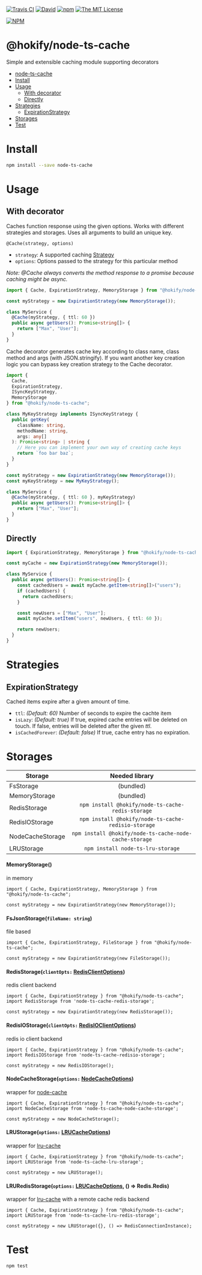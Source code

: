 [![Travis CI](https://img.shields.io/travis/havsar/node-ts-cache.svg)](https://travis-ci.org/havsar/node-ts-cache)
[![David](https://img.shields.io/david/havsar/node-ts-cache.svg)](https://david-dm.org/havsar/node-ts-cache)
[![npm](https://img.shields.io/npm/v/node-ts-cache.svg)](https://www.npmjs.org/package/node-ts-cache)
[![The MIT License](https://img.shields.io/npm/l/node-ts-cache.svg)](http://opensource.org/licenses/MIT)

[![NPM](https://nodei.co/npm/node-ts-cache.png?downloads=true&downloadRank=true&stars=true)](https://nodei.co/npm/node-ts-cache/)

# @hokify/node-ts-cache

Simple and extensible caching module supporting decorators

<!-- TOC depthTo:2 -->

- [node-ts-cache](#node-ts-cache)
- [Install](#install)
- [Usage](#usage)
  - [With decorator](#with-decorator)
  - [Directly](#directly)
- [Strategies](#strategies)
  - [ExpirationStrategy](#expirationstrategy)
- [Storages](#storages)
- [Test](#test)

<!-- /TOC -->

# Install

```bash
npm install --save node-ts-cache
```

# Usage

## With decorator

Caches function response using the given options. Works with different strategies and storages. Uses all arguments to build an unique key.

`@Cache(strategy, options)`

- `strategy`: A supported caching [Strategy](#strategies)
- `options`: Options passed to the strategy for this particular method

_Note: @Cache always converts the method response to a promise because caching might be async._

```ts
import { Cache, ExpirationStrategy, MemoryStorage } from "@hokify/node-ts-cache";

const myStrategy = new ExpirationStrategy(new MemoryStorage());

class MyService {
  @Cache(myStrategy, { ttl: 60 })
  public async getUsers(): Promise<string[]> {
    return ["Max", "User"];
  }
}
```

Cache decorator generates cache key according to class name, class method and args (with JSON.stringify).
If you want another key creation logic you can bypass key creation strategy to the Cache decorator.

```ts
import {
  Cache,
  ExpirationStrategy,
  ISyncKeyStrategy,
  MemoryStorage
} from "@hokify/node-ts-cache";

class MyKeyStrategy implements ISyncKeyStrategy {
  public getKey(
    className: string,
    methodName: string,
    args: any[]
  ): Promise<string> | string {
    // Here you can implement your own way of creating cache keys
    return `foo bar baz`;
  }
}

const myStrategy = new ExpirationStrategy(new MemoryStorage());
const myKeyStrategy = new MyKeyStrategy();

class MyService {
  @Cache(myStrategy, { ttl: 60 }, myKeyStrategy)
  public async getUsers(): Promise<string[]> {
    return ["Max", "User"];
  }
}
```

## Directly

```ts
import { ExpirationStrategy, MemoryStorage } from "@hokify/node-ts-cache";

const myCache = new ExpirationStrategy(new MemoryStorage());

class MyService {
  public async getUsers(): Promise<string[]> {
    const cachedUsers = await myCache.getItem<string[]>("users");
    if (cachedUsers) {
      return cachedUsers;
    }

    const newUsers = ["Max", "User"];
    await myCache.setItem("users", newUsers, { ttl: 60 });

    return newUsers;
  }
}
```

# Strategies

## ExpirationStrategy

Cached items expire after a given amount of time.

- `ttl`: _(Default: 60)_ Number of seconds to expire the cachte item
- `isLazy`: _(Default: true)_ If true, expired cache entries will be deleted on touch. If false, entries will be deleted after the given _ttl_.
- `isCachedForever`: _(Default: false)_ If true, cache entry has no expiration.

# Storages

| Storage          |                 Needed library                 |
| ---------------- | :--------------------------------------------: |
| FsStorage        |                   (bundled)                    |
| MemoryStorage    |                   (bundled)                    |
| RedisStorage     |   `npm install @hokify/node-ts-cache-redis-storage`    |
| RedisIOStorage   |  `npm install @hokify/node-ts-cache-redisio-storage`   |
| NodeCacheStorage | `npm install @hokify/node-ts-cache-node-cache-storage` |
| LRUStorage       |       `npm install node-ts-lru-storage`        |

#### MemoryStorage()

in memory

```
import { Cache, ExpirationStrategy, MemoryStorage } from "@hokify/node-ts-cache";

const myStrategy = new ExpirationStrategy(new MemoryStorage());
```

#### FsJsonStorage(`fileName: string`)

file based

```
import { Cache, ExpirationStrategy, FileStorage } from "@hokify/node-ts-cache";

const myStrategy = new ExpirationStrategy(new FileStorage());
```

#### RedisStorage(`clientOpts:` [RedisClientOptions](https://github.com/NodeRedis/node_redis#options-object-properties))

redis client backend

```
import { Cache, ExpirationStrategy } from "@hokify/node-ts-cache";
import RedisStorage from 'node-ts-cache-redis-storage';

const myStrategy = new ExpirationStrategy(new RedisStorage());
```

#### RedisIOStorage(`clientOpts:` [RedisIOClientOptions](https://github.com/NodeRedis/node_redis#options-object-properties))

redis io client backend

```
import { Cache, ExpirationStrategy } from "@hokify/node-ts-cache";
import RedisIOStorage from 'node-ts-cache-redisio-storage';

const myStrategy = new RedisIOStorage();
```

#### NodeCacheStorage(`options:` [NodeCacheOptions](https://www.npmjs.com/package/node-cache#options))

wrapper for [node-cache](https://www.npmjs.com/package/node-cache)

```
import { Cache, ExpirationStrategy } from "@hokify/node-ts-cache";
import NodeCacheStorage from 'node-ts-cache-node-cache-storage';

const myStrategy = new NodeCacheStorage();
```

#### LRUStorage(`options:` [LRUCacheOptions](https://www.npmjs.com/package/lru-cache#options))

wrapper for [lru-cache](https://www.npmjs.com/package/lru-cache)

```
import { Cache, ExpirationStrategy } from "@hokify/node-ts-cache";
import LRUStorage from 'node-ts-cache-lru-storage';

const myStrategy = new LRUStorage();
```


#### LRURedisStorage(`options:` [LRUCacheOptions](https://www.npmjs.com/package/lru-cache#options), () => Redis.Redis)

wrapper for [lru-cache](https://www.npmjs.com/package/lru-cache) with a remote cache redis backend

```
import { Cache, ExpirationStrategy } from "@hokify/node-ts-cache";
import LRUStorage from 'node-ts-cache-lru-redis-storage';

const myStrategy = new LRUStorage({}, () => RedisConnectionInstance);
```

# Test

```bash
npm test
```
